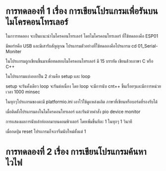 # การทดลองที่ 1 เรื่อง การเขียนโปรแกรมเพื่อรันบนไมโครคอนโทรเลอร์
ในกาารทดลอง จะเป็นเเนะนำไมโครคอนโทรเลอร์ โดยไมโครคอนโทรเลอร์ ที่ใช้ทดลองคือ ESP01

มีพอร์ทคือ USB และมีเสารับสัญญาณ โปรแกรมตัวอย่างที่ใช้ทดลองคือโปรแกรม cd 01_Serial-Moniter

ในโปรเเกรมถูกเขียนขึ้นมาเพื่อทดสอบไมโครคอนโทรเลอร์ มี 15 บรรทัด เขียนด้้วยภาษา C หรือ C++

ในโปรแกรมแบ่งออกป็น 2 ส่วนคือ setup และ loop

setup จะรันคั้งเดียว loop จะรันต่อเนื่อง โดย loop จะมีการนับ cnt++ ขึ้นเรื่อยๆและมีกาารหน่วยเวลา 1000 minsec

ในทุกๆโปรเเกรมของตะมี platformio.ini เอาไว้ใช้ดูเเหล่งผลิต ภาษาที่เขียนหรือบอร์ดที่รองรับได้

เมื่อติดตั้งโปรแกรมลงในไมโครคอนโทรเลอร์ และรันด้วยคำสั่ง pio device monitor

การเเสดงผลการนับเค้าท์ออกมาบนคอมพิวเตอร์ โดยเพิ่มขึ้นทีละ 1 ในทุกๆ 1 วินาที

เมื่อกดปุ่ม reset โปรเเกรมก็จะเรริ่มนับใหม่ตั้งแต่ 1

# การทดลองที่ 2 เรื่อง การเขียนโปรแกรมค้นหาไวไฟ
